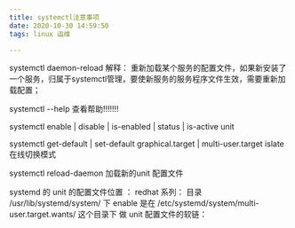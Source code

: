 ```yaml
---
title: systemctl注意事项
date: 2020-10-30 14:59:50
tags: linux 运维

---
```


systemctl daemon-reload
解释： 重新加载某个服务的配置文件，如果新安装了一个服务，归属于systemctl管理，要使新服务的服务程序文件生效，需要重新加载配置；

systemctl --help  查看帮助!!!!!!!

systemctl  enable  |  disable |  is-enabled  | status  | is-active  unit

systemctl   get-default    |  set-default   graphical.target  | multi-user.target           islate 在线切换模式  

systemctl reload-daemon  加载新的unit 配置文件  

systemd  的 unit 的配置文件位置  ：  redhat 系列： 目录  /usr/lib/systemd/system/ 下 
enable 是在  /etc/systemd/system/multi-user.target.wants/  这个目录下 做 unit 配置文件的软链：